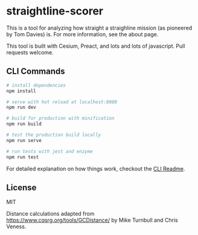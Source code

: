 # straightline-scorer

This is a tool for analyzing how straight a straighline mission (as pioneered by Tom Davies) is.
For more information, see the about page.

This tool is built with Cesium, Preact, and lots and lots of javascript. 
Pull requests welcome.

## CLI Commands

``` bash
# install dependencies
npm install

# serve with hot reload at localhost:8080
npm run dev

# build for production with minification
npm run build

# test the production build locally
npm run serve

# run tests with jest and enzyme
npm run test
```

For detailed explanation on how things work, checkout the [CLI Readme](https://github.com/developit/preact-cli/blob/master/README.md).

## License
MIT

Distance calculations adapted from https://www.cqsrg.org/tools/GCDistance/ by Mike Turnbull and Chris Veness.
